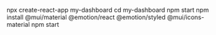 npx create-react-app my-dashboard
cd my-dashboard
npm start
npm install @mui/material @emotion/react @emotion/styled @mui/icons-material
npm start
